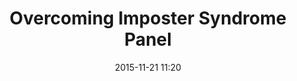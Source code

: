 ---
time: "11:20 - 12:20"
date: 2015-11-21 11:20
room: 
 
breakout: 1
title: Overcoming Imposter Syndrome Panel
speakers:
  - Elise Wei
  - Briana Morgan
  - Arti Walker-Peddakotla
---